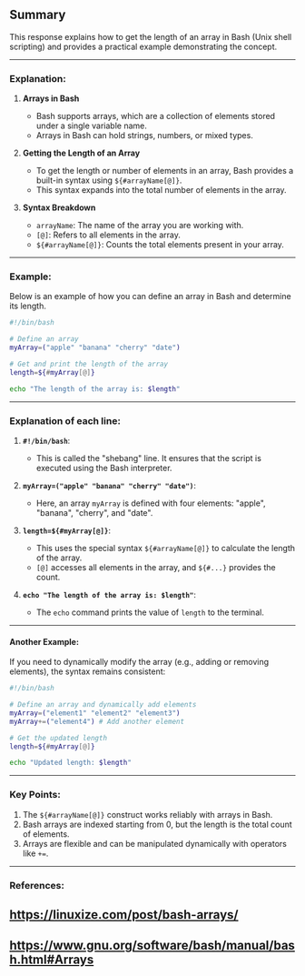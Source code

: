 ## Summary
This response explains how to get the length of an array in Bash (Unix shell scripting) and provides a practical example demonstrating the concept.

---

### Explanation:
1. **Arrays in Bash**
   - Bash supports arrays, which are a collection of elements stored under a single variable name.
   - Arrays in Bash can hold strings, numbers, or mixed types.

2. **Getting the Length of an Array**
   - To get the length or number of elements in an array, Bash provides a built-in syntax using `${#arrayName[@]}`.
   - This syntax expands into the total number of elements in the array.

3. **Syntax Breakdown**
   - `arrayName`: The name of the array you are working with.
   - `[@]`: Refers to all elements in the array.
   - `${#arrayName[@]}`: Counts the total elements present in your array.

---

### Example:
Below is an example of how you can define an array in Bash and determine its length.

```bash
#!/bin/bash

# Define an array
myArray=("apple" "banana" "cherry" "date")

# Get and print the length of the array
length=${#myArray[@]}

echo "The length of the array is: $length"
```

---

### Explanation of each line:
1. **`#!/bin/bash`**:
   - This is called the "shebang" line. It ensures that the script is executed using the Bash interpreter.

2. **`myArray=("apple" "banana" "cherry" "date")`**:
   - Here, an array `myArray` is defined with four elements: "apple", "banana", "cherry", and "date".

3. **`length=${#myArray[@]}`**:
   - This uses the special syntax `${#arrayName[@]}` to calculate the length of the array.
   - `[@]` accesses all elements in the array, and `${#...}` provides the count.

4. **`echo "The length of the array is: $length"`**:
   - The `echo` command prints the value of `length` to the terminal.

---

#### Another Example:
If you need to dynamically modify the array (e.g., adding or removing elements), the syntax remains consistent:

```bash
#!/bin/bash

# Define an array and dynamically add elements
myArray=("element1" "element2" "element3")
myArray+=("element4") # Add another element

# Get the updated length
length=${#myArray[@]}

echo "Updated length: $length"
```

---

### Key Points:
1. The `${#arrayName[@]}` construct works reliably with arrays in Bash.
2. Bash arrays are indexed starting from 0, but the length is the total count of elements.
3. Arrays are flexible and can be manipulated dynamically with operators like `+=`.

---

### References:
## https://linuxize.com/post/bash-arrays/  
## https://www.gnu.org/software/bash/manual/bash.html#Arrays